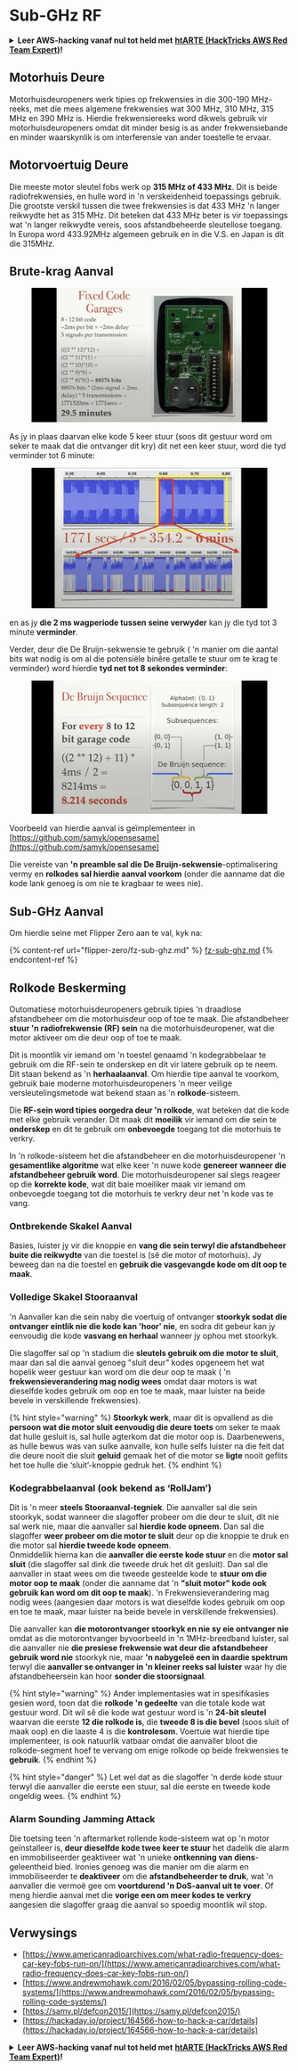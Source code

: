 # Sub-GHz RF

<details>

<summary><strong>Leer AWS-hacking vanaf nul tot held met</strong> <a href="https://training.hacktricks.xyz/courses/arte"><strong>htARTE (HackTricks AWS Red Team Expert)</strong></a><strong>!</strong></summary>

Ander maniere om HackTricks te ondersteun:

- As jy wil sien dat jou **maatskappy geadverteer word in HackTricks** of **HackTricks aflaai in PDF-formaat** Kontroleer die [**INSKRYWINGSPLANNE**](https://github.com/sponsors/carlospolop)!
- Kry die [**amptelike PEASS & HackTricks swag**](https://peass.creator-spring.com)
- Ontdek [**Die PEASS Familie**](https://opensea.io/collection/the-peass-family), ons versameling eksklusiewe [**NFTs**](https://opensea.io/collection/the-peass-family)
- **Sluit aan by die** 💬 [**Discord-groep**](https://discord.gg/hRep4RUj7f) of die [**telegram-groep**](https://t.me/peass) of **volg** ons op **Twitter** 🐦 [**@carlospolopm**](https://twitter.com/hacktricks\_live)**.**
- **Deel jou haktruuks deur PR's in te dien by die** [**HackTricks**](https://github.com/carlospolop/hacktricks) en [**HackTricks Cloud**](https://github.com/carlospolop/hacktricks-cloud) github-opslag.

</details>

## Motorhuis Deure

Motorhuisdeuropeners werk tipies op frekwensies in die 300-190 MHz-reeks, met die mees algemene frekwensies wat 300 MHz, 310 MHz, 315 MHz en 390 MHz is. Hierdie frekwensiereeks word dikwels gebruik vir motorhuisdeuropeners omdat dit minder besig is as ander frekwensiebande en minder waarskynlik is om interferensie van ander toestelle te ervaar.

## Motorvoertuig Deure

Die meeste motor sleutel fobs werk op **315 MHz of 433 MHz**. Dit is beide radiofrekwensies, en hulle word in 'n verskeidenheid toepassings gebruik. Die grootste verskil tussen die twee frekwensies is dat 433 MHz 'n langer reikwydte het as 315 MHz. Dit beteken dat 433 MHz beter is vir toepassings wat 'n langer reikwydte vereis, soos afstandbeheerde sleutellose toegang.\
In Europa word 433.92MHz algemeen gebruik en in die V.S. en Japan is dit die 315MHz.

## **Brute-krag Aanval**

<figure><img src="../../.gitbook/assets/image (1081).png" alt=""><figcaption></figcaption></figure>

As jy in plaas daarvan elke kode 5 keer stuur (soos dit gestuur word om seker te maak dat die ontvanger dit kry) dit net een keer stuur, word die tyd verminder tot 6 minute:

<figure><img src="../../.gitbook/assets/image (616).png" alt=""><figcaption></figcaption></figure>

en as jy **die 2 ms wagperiode tussen seine verwyder** kan jy die tyd tot 3 minute **verminder**.

Verder, deur die De Bruijn-sekwensie te gebruik ( 'n manier om die aantal bits wat nodig is om al die potensiële binêre getalle te stuur om te krag te verminder) word hierdie **tyd net tot 8 sekondes verminder**:

<figure><img src="../../.gitbook/assets/image (580).png" alt=""><figcaption></figcaption></figure>

Voorbeeld van hierdie aanval is geïmplementeer in [https://github.com/samyk/opensesame](https://github.com/samyk/opensesame)

Die vereiste van **'n preamble sal die De Bruijn-sekwensie**-optimalisering vermy en **rolkodes sal hierdie aanval voorkom** (onder die aanname dat die kode lank genoeg is om nie te kragbaar te wees nie).

## Sub-GHz Aanval

Om hierdie seine met Flipper Zero aan te val, kyk na:

{% content-ref url="flipper-zero/fz-sub-ghz.md" %}
[fz-sub-ghz.md](flipper-zero/fz-sub-ghz.md)
{% endcontent-ref %}

## Rolkode Beskerming

Outomatiese motorhuisdeuropeners gebruik tipies 'n draadlose afstandbeheer om die motorhuisdeur oop of toe te maak. Die afstandbeheer **stuur 'n radiofrekwensie (RF) sein** na die motorhuisdeuropener, wat die motor aktiveer om die deur oop of toe te maak.

Dit is moontlik vir iemand om 'n toestel genaamd 'n kodegrabbelaar te gebruik om die RF-sein te onderskep en dit vir latere gebruik op te neem. Dit staan bekend as 'n **herhaalaanval**. Om hierdie tipe aanval te voorkom, gebruik baie moderne motorhuisdeuropeners 'n meer veilige versleutelingsmetode wat bekend staan as 'n **rolkode**-sisteem.

Die **RF-sein word tipies oorgedra deur 'n rolkode**, wat beteken dat die kode met elke gebruik verander. Dit maak dit **moeilik** vir iemand om die sein te **onderskep** en dit te gebruik om **onbevoegde** toegang tot die motorhuis te verkry.

In 'n rolkode-sisteem het die afstandbeheer en die motorhuisdeuropener 'n **gesamentlike algoritme** wat elke keer 'n nuwe kode **genereer wanneer die afstandbeheer gebruik word**. Die motorhuisdeuropener sal slegs reageer op die **korrekte kode**, wat dit baie moeiliker maak vir iemand om onbevoegde toegang tot die motorhuis te verkry deur net 'n kode vas te vang.

### **Ontbrekende Skakel Aanval**

Basies, luister jy vir die knoppie en **vang die sein terwyl die afstandbeheer buite die reikwydte** van die toestel is (sê die motor of motorhuis). Jy beweeg dan na die toestel en **gebruik die vasgevangde kode om dit oop te maak**.

### Volledige Skakel Stooraanval

'n Aanvaller kan die sein naby die voertuig of ontvanger **stoorkyk sodat die ontvanger eintlik nie die kode kan 'hoor' nie**, en sodra dit gebeur kan jy eenvoudig die kode **vasvang en herhaal** wanneer jy ophou met stoorkyk.

Die slagoffer sal op 'n stadium die **sleutels gebruik om die motor te sluit**, maar dan sal die aanval genoeg "sluit deur" kodes opgeneem het wat hopelik weer gestuur kan word om die deur oop te maak ( 'n **frekwensieverandering mag nodig wees** omdat daar motors is wat dieselfde kodes gebruik om oop en toe te maak, maar luister na beide bevele in verskillende frekwensies).

{% hint style="warning" %}
**Stoorkyk werk**, maar dit is opvallend as die **persoon wat die motor sluit eenvoudig die deure toets** om seker te maak dat hulle gesluit is, sal hulle agterkom dat die motor oop is. Daarbenewens, as hulle bewus was van sulke aanvalle, kon hulle selfs luister na die feit dat die deure nooit die sluit **geluid** gemaak het of die motor se **ligte** nooit geflits het toe hulle die ‘sluit’-knoppie gedruk het.
{% endhint %}

### **Kodegrabbelaanval (ook bekend as ‘RollJam’)**

Dit is 'n meer **steels Stooraanval-tegniek**. Die aanvaller sal die sein stoorkyk, sodat wanneer die slagoffer probeer om die deur te sluit, dit nie sal werk nie, maar die aanvaller sal **hierdie kode opneem**. Dan sal die slagoffer **weer probeer om die motor te sluit** deur op die knoppie te druk en die motor sal **hierdie tweede kode opneem**.\
Onmiddellik hierna kan die **aanvaller die eerste kode stuur** en die **motor sal sluit** (die slagoffer sal dink die tweede druk het dit gesluit). Dan sal die aanvaller in staat wees om die tweede gesteelde kode te **stuur om die motor oop te maak** (onder die aanname dat 'n **"sluit motor" kode ook gebruik kan word om dit oop te maak**). 'n Frekwensieverandering mag nodig wees (aangesien daar motors is wat dieselfde kodes gebruik om oop en toe te maak, maar luister na beide bevele in verskillende frekwensies).

Die aanvaller kan **die motorontvanger stoorkyk en nie sy eie ontvanger nie** omdat as die motorontvanger byvoorbeeld in 'n 1MHz-breedband luister, sal die aanvaller nie **die presiese frekwensie wat deur die afstandbeheer gebruik word nie** stoorkyk nie, maar **'n nabygeleë een in daardie spektrum** terwyl die **aanvaller se ontvanger in 'n kleiner reeks sal luister** waar hy die afstandbeheersein kan hoor **sonder die stoorsignaal**.

{% hint style="warning" %}
Ander implementasies wat in spesifikasies gesien word, toon dat die **rolkode 'n gedeelte** van die totale kode wat gestuur word. Dit wil sê die kode wat gestuur word is 'n **24-bit sleutel** waarvan die eerste **12 die rolkode is**, die **tweede 8 is die bevel** (soos sluit of maak oop) en die laaste 4 is die **kontrolesom**. Voertuie wat hierdie tipe implementeer, is ook natuurlik vatbaar omdat die aanvaller bloot die rolkode-segment hoef te vervang om enige rolkode op beide frekwensies te **gebruik**.
{% endhint %}

{% hint style="danger" %}
Let wel dat as die slagoffer 'n derde kode stuur terwyl die aanvaller die eerste een stuur, sal die eerste en tweede kode ongeldig wees.
{% endhint %}
### Alarm Sounding Jamming Attack

Die toetsing teen 'n aftermarket rollende kode-sisteem wat op 'n motor geïnstalleer is, **deur dieselfde kode twee keer te stuur** het dadelik die alarm en immobiliseerder geaktiveer wat 'n unieke **ontkenning van diens**-geleentheid bied. Ironies genoeg was die manier om die alarm en immobiliseerder te **deaktiveer** om die **afstandbeheerder te druk**, wat 'n aanvaller die vermoë gee om **voortdurend 'n DoS-aanval uit te voer**. Of meng hierdie aanval met die **vorige een om meer kodes te verkry** aangesien die slagoffer graag die aanval so spoedig moontlik wil stop.

## Verwysings

* [https://www.americanradioarchives.com/what-radio-frequency-does-car-key-fobs-run-on/](https://www.americanradioarchives.com/what-radio-frequency-does-car-key-fobs-run-on/)
* [https://www.andrewmohawk.com/2016/02/05/bypassing-rolling-code-systems/](https://www.andrewmohawk.com/2016/02/05/bypassing-rolling-code-systems/)
* [https://samy.pl/defcon2015/](https://samy.pl/defcon2015/)
* [https://hackaday.io/project/164566-how-to-hack-a-car/details](https://hackaday.io/project/164566-how-to-hack-a-car/details)

<details>

<summary><strong>Leer AWS-hacking vanaf nul tot held met</strong> <a href="https://training.hacktricks.xyz/courses/arte"><strong>htARTE (HackTricks AWS Red Team Expert)</strong></a><strong>!</strong></summary>

Ander maniere om HackTricks te ondersteun:

* As jy wil sien dat jou **maatskappy geadverteer word in HackTricks** of **HackTricks aflaai in PDF-formaat** Kontroleer die [**INSKRYWINGSPLANNE**](https://github.com/sponsors/carlospolop)!
* Kry die [**amptelike PEASS & HackTricks swag**](https://peass.creator-spring.com)
* Ontdek [**Die PEASS-familie**](https://opensea.io/collection/the-peass-family), ons versameling eksklusiewe [**NFT's**](https://opensea.io/collection/the-peass-family)
* **Sluit aan by die** 💬 [**Discord-groep**](https://discord.gg/hRep4RUj7f) of die [**telegram-groep**](https://t.me/peass) of **volg** ons op **Twitter** 🐦 [**@carlospolopm**](https://twitter.com/hacktricks\_live)**.**
* **Deel jou haktruuks deur PR's in te dien by die** [**HackTricks**](https://github.com/carlospolop/hacktricks) en [**HackTricks Cloud**](https://github.com/carlospolop/hacktricks-cloud) github-opslag.

</details>
